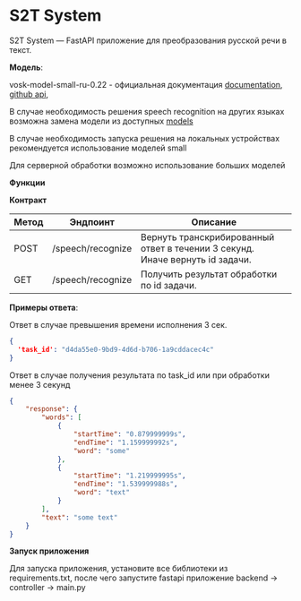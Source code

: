 # S2T System

S2T System — FastAPI приложение для преобразования русской речи в текст.


**Модель**:

vosk-model-small-ru-0.22 - официальная документация [documentation](https://alphacephei.com/vosk/), [github api](https://github.com/alphacep/vosk-api), 

В случае необходимость решения speech recognition на других языках возможна замена модели из доступных [models](https://alphacephei.com/vosk/models)

В случае необходимость запуска решения на локальных устройствах рекомендуется использование моделей small

Для серверной обработки возможно использование больших моделей

**Функции**

**Контракт**

| Метод | Эндпоинт          | Описание                                                                              |
| ----- | ----------------- | ------------------------------------------------------------------------------------- |
| POST  | /speech/recognize | Вернуть транскрибированный ответ в течении 3 секунд. <br> Иначе вернуть id задачи. |
| GET   | /speech/recognize | Получить результат обработки по id задачи.                                            |



**Примеры ответа**:

Ответ в случае превышения времени исполнения 3 сек.
```json
{
  'task_id': "d4da55e0-9bd9-4d6d-b706-1a9cddacec4c"
}

```

Ответ в случае получения результата по task_id или при обработки менее 3 секунд
```json
{
    "response": {
        "words": [
            {
                "startTime": "0.879999999s",
                "endTime": "1.159999992s",
                "word": "some"
            },
            {
                "startTime": "1.219999995s",
                "endTime": "1.539999988s",
                "word": "text"
            }
        ],
        "text": "some text"
    }
}
```

**Запуск приложения**

Для запуска приложения, установите все библиотеки из requirements.txt, после чего запустите fastapi приложение backend $\rightarrow$ controller $\rightarrow$ main.py 

